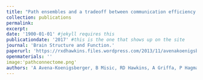 ```yaml
---
title: "Path ensembles and a tradeoff between communication efficiency and resilience in the human connectome."
collection: publications
permalink: 
excerpt: 
date: '1900-01-01' #jekyll requires this 
publicationdate: '2017' #this is the one that shows up on the site
journal: 'Brain Structure and Function.'
paperurl: 'https://rxdhawkins.files.wordpress.com/2013/11/avenakoenigsbergeretal16_pathensembles.pdf'
openmaterials: ''
image:'pathconnectome.png'
authors: 'A Avena-Koenigsberger, B Misic, RD Hawkins, A Griffa, P Hagmann, J Goñi, O Sporns.'
---
```

